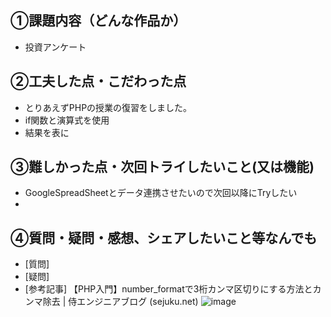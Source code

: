 ## ①課題内容（どんな作品か）
- 投資アンケート

## ②工夫した点・こだわった点
- とりあえずPHPの授業の復習をしました。 
- if関数と演算式を使用
- 結果を表に

## ③難しかった点・次回トライしたいこと(又は機能)
- GoogleSpreadSheetとデータ連携させたいので次回以降にTryしたい
- 

## ④質問・疑問・感想、シェアしたいこと等なんでも
- [質問] 
- [疑問]　 
- [参考記事] 
【PHP入門】number_formatで3桁カンマ区切りにする方法とカンマ除去 | 侍エンジニアブログ (sejuku.net)
![image](https://user-images.githubusercontent.com/115796931/206454594-d14b324c-8340-4191-9223-b013eaf7fbdb.png)


